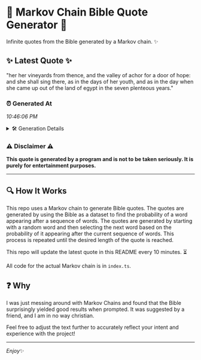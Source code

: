 # 📖 Markov Chain Bible Quote Generator 📖

Infinite quotes from the Bible generated by a Markov chain. ✨

## ✨ Latest Quote ✨
"her her vineyards from thence, and the valley of achor for a door of hope: and she shall sing there, as in the days of her youth, and as in the day when she came up out of the land of egypt in the seven plenteous years."

### ⏰ Generated At
*10:46:06 PM*

<details>
    <summary>🛠️ Generation Details</summary>
    <p>
        <strong>🌱 Seed:</strong> her<br>
        <strong>🔄 Iterations:</strong> 46<br>
        <strong>📜 Context History:</strong><br>[ her ]: her<br>[ her, her ]: vineyards<br>[ her, her, vineyards ]: from<br>[ her, her, vineyards, from ]: thence,<br>[ her, her, vineyards, from, thence, ]: and<br>[ her, her, vineyards, from, thence,, and ]: the<br>[ her, vineyards, from, thence,, and, the ]: valley<br>[ vineyards, from, thence,, and, the, valley ]: of<br>[ from, thence,, and, the, valley, of ]: achor<br>[ thence,, and, the, valley, of, achor ]: for<br>[ and, the, valley, of, achor, for ]: a<br>[ the, valley, of, achor, for, a ]: door<br>[ valley, of, achor, for, a, door ]: of<br>[ of, achor, for, a, door, of ]: hope:<br>[ achor, for, a, door, of, hope: ]: and<br>[ for, a, door, of, hope:, and ]: she<br>[ a, door, of, hope:, and, she ]: shall<br>[ door, of, hope:, and, she, shall ]: sing<br>[ of, hope:, and, she, shall, sing ]: there,<br>[ hope:, and, she, shall, sing, there, ]: as<br>[ and, she, shall, sing, there,, as ]: in<br>[ she, shall, sing, there,, as, in ]: the<br>[ shall, sing, there,, as, in, the ]: days<br>[ sing, there,, as, in, the, days ]: of<br>[ there,, as, in, the, days, of ]: her<br>[ as, in, the, days, of, her ]: youth,<br>[ in, the, days, of, her, youth, ]: and<br>[ the, days, of, her, youth,, and ]: as<br>[ days, of, her, youth,, and, as ]: in<br>[ of, her, youth,, and, as, in ]: the<br>[ her, youth,, and, as, in, the ]: day<br>[ youth,, and, as, in, the, day ]: when<br>[ and, as, in, the, day, when ]: she<br>[ as, in, the, day, when, she ]: came<br>[ in, the, day, when, she, came ]: up<br>[ the, day, when, she, came, up ]: out<br>[ day, when, she, came, up, out ]: of<br>[ when, she, came, up, out, of ]: the<br>[ she, came, up, out, of, the ]: land<br>[ came, up, out, of, the, land ]: of<br>[ up, out, of, the, land, of ]: egypt<br>[ out, of, the, land, of, egypt ]: in<br>[ of, the, land, of, egypt, in ]: the<br>[ the, land, of, egypt, in, the ]: seven<br>[ land, of, egypt, in, the, seven ]: plenteous<br>[ of, egypt, in, the, seven, plenteous ]: years.<br>
    </p>
</details>

### ⚠️ Disclaimer ⚠️
**This quote is generated by a program and is not to be taken seriously. It is purely for entertainment purposes.**

---

## 🔍 How It Works

This repo uses a Markov chain to generate Bible quotes. The quotes are generated by using the Bible as a dataset to find the probability of a word appearing after a sequence of words. The quotes are generated by starting with a random word and then selecting the next word based on the probability of it appearing after the current sequence of words. This process is repeated until the desired length of the quote is reached.

This repo will update the latest quote in this README every 10 minutes. ⏳

All code for the actual Markov chain is in `index.ts`.

## ❓ Why

I was just messing around with Markov Chains and found that the Bible surprisingly yielded good results when prompted. 
It was suggested by a friend, and I am in no way christian.

Feel free to adjust the text further to accurately reflect your intent and experience with the project!

---

*Enjoy*✨
